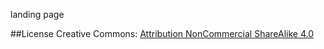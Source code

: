 landing page

##License
Creative Commons: [Attribution NonCommercial ShareAlike 4.0](http://creativecommons.org/licenses/by-nc-sa/4.0/)
